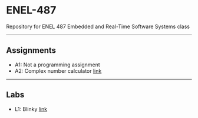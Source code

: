 # ENEL-487

Repository for ENEL 487 Embedded and Real-Time Software Systems class  

---

## Assignments
- A1: Not a programming assignment  
- A2: Complex number calculator [link](https://github.com/igmen-j/ENEL-487/tree/master/Assignments/A2)

---

## Labs
- L1: Blinky [link](https://github.com/igmen-j/ENEL-487/tree/master/Labs/Lab1)
